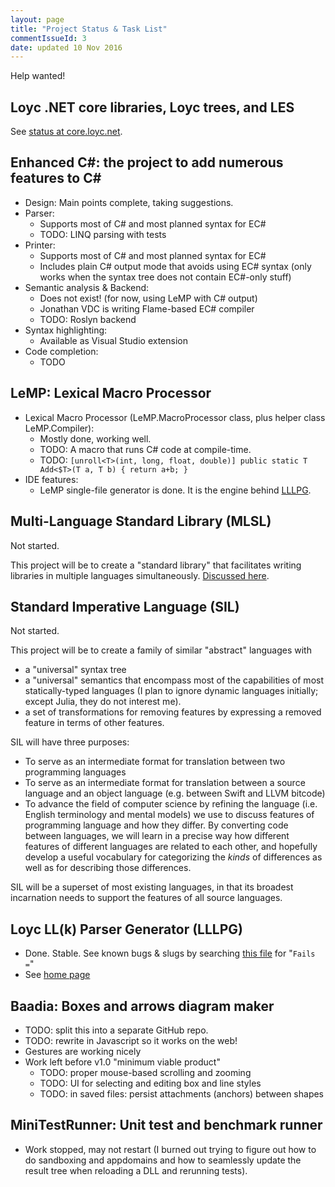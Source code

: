 ```yaml
---
layout: page
title: "Project Status & Task List"
commentIssueId: 3
date: updated 10 Nov 2016
---
```

Help wanted!

## Loyc .NET core libraries, Loyc trees, and LES

See [status at core.loyc.net](http://core.loyc.net/project-status.html).

## Enhanced C#: the project to add numerous features to C#  

- Design: Main points complete, taking suggestions.
- Parser:
    - Supports most of C# and most planned syntax for EC#
    - TODO: LINQ parsing with tests
- Printer:
    - Supports most of C# and most planned syntax for EC#
    - Includes plain C# output mode that avoids using EC# syntax (only works when the syntax tree does not contain EC#-only stuff)
- Semantic analysis & Backend:
    - Does not exist! (for now, using LeMP with C# output)
    - Jonathan VDC is writing Flame-based EC# compiler
    - TODO: Roslyn backend
- Syntax highlighting:
    - Available as Visual Studio extension
- Code completion:
    - TODO

## LeMP: Lexical Macro Processor

- Lexical Macro Processor (LeMP.MacroProcessor class, plus helper class LeMP.Compiler):
    - Mostly done, working well.
    - TODO: A macro that runs C# code at compile-time.
    - TODO: `[unroll<T>(int, long, float, double)] public static T Add<$T>(T a, T b) { return a+b; }`
- IDE features:
    - LeMP single-file generator is done. It is the engine behind [LLLPG](http://www.codeproject.com/Articles/664785/A-New-Parser-Generator-for-Csharp).

## Multi-Language Standard Library (MLSL)

Not started.

This project will be to create a "standard library" that facilitates writing libraries in multiple languages simultaneously. [Discussed here](http://loyc.net/2014/design-elements-of-mlsl.html).

## Standard Imperative Language (SIL)

Not started.

This project will be to create a family of similar "abstract" languages with

- a "universal" syntax tree 
- a "universal" semantics that encompass most of the capabilities of most statically-typed languages (I plan to ignore dynamic languages initially; except Julia, they do not interest me).
- a set of transformations for removing features by expressing a removed feature in terms of other features.

SIL will have three purposes:

- To serve as an intermediate format for translation between two programming languages
- To serve as an intermediate format for translation between a source language and an object language (e.g. between Swift and LLVM bitcode)
- To advance the field of computer science by refining the language (i.e. English terminology and mental models) we use to discuss features of programming language and how they differ. By converting code between languages, we will learn in a precise way how different features of different languages are related to each other, and hopefully develop a useful vocabulary for categorizing the _kinds_ of differences as well as for describing those differences.

SIL will be a superset of most existing languages, in that its broadest incarnation needs to support the features of all source languages.

## Loyc LL(k) Parser Generator (LLLPG)

- Done. Stable. See known bugs & slugs by searching [this file](https://github.com/qwertie/ecsharp/blob/master/Main/LLLPG/Tests/LlpgBugsAndSlugs.cs) for "`Fails =`"
- See [home page](http://ecsharp.net/lllpg)

## Baadia: Boxes and arrows diagram maker

- TODO: split this into a separate GitHub repo.
- TODO: rewrite in Javascript so it works on the web!
- Gestures are working nicely
- Work left before v1.0 "minimum viable product"
  - TODO: proper mouse-based scrolling and zooming
  - TODO: UI for selecting and editing box and line styles
  - TODO: in saved files: persist attachments (anchors) between shapes

## MiniTestRunner: Unit test and benchmark runner

- Work stopped, may not restart (I burned out trying to figure out how to do sandboxing and appdomains and how to seamlessly update the result tree when reloading a DLL and rerunning tests).
